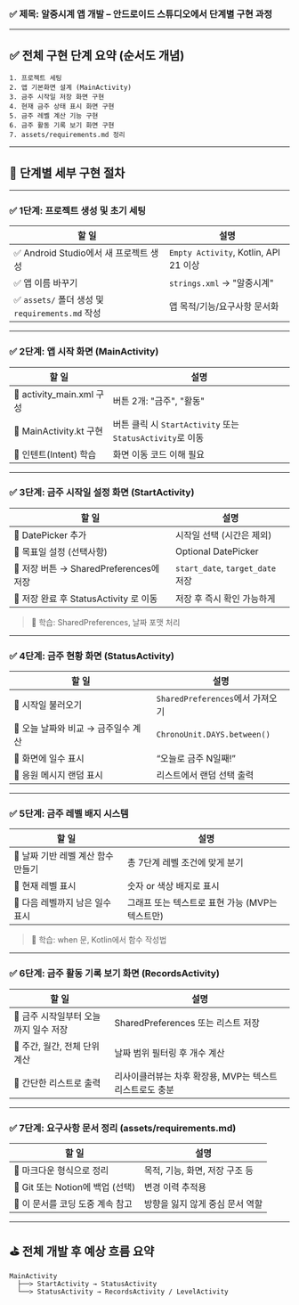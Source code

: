 ### ✅ 제목: **알중시계 앱 개발 – 안드로이드 스튜디오에서 단계별 구현 과정**

---

## ✅ 전체 구현 단계 요약 (순서도 개념)

```
1. 프로젝트 세팅
2. 앱 기본화면 설계 (MainActivity)
3. 금주 시작일 저장 화면 구현
4. 현재 금주 상태 표시 화면 구현
5. 금주 레벨 계산 기능 구현
6. 금주 활동 기록 보기 화면 구현
7. assets/requirements.md 정리

```

---

## 🧩 단계별 세부 구현 절차

---

### ✅ 1단계: 프로젝트 생성 및 초기 세팅

| 할 일 | 설명 |
| --- | --- |
| ✅ Android Studio에서 새 프로젝트 생성 | `Empty Activity`, Kotlin, API 21 이상 |
| ✅ 앱 이름 바꾸기 | `strings.xml` → "알중시계" |
| ✅ `assets/` 폴더 생성 및 `requirements.md` 작성 | 앱 목적/기능/요구사항 문서화 |

---

### ✅ 2단계: 앱 시작 화면 (MainActivity)

| 할 일 | 설명                                              |
| --- |-------------------------------------------------|
| 🔹 activity_main.xml 구성 | 버튼 2개: "금주", "활동"                               |
| 🔹 MainActivity.kt 구현 | 버튼 클릭 시 `StartActivity` 또는 `StatusActivity`로 이동 |
| 🔹 인텐트(Intent) 학습 | 화면 이동 코드 이해 필요                                  |

---

### ✅ 3단계: 금주 시작일 설정 화면 (StartActivity)

| 할 일 | 설명 |
| --- | --- |
| 🔹 DatePicker 추가 | 시작일 선택 (시간은 제외) |
| 🔹 목표일 설정 (선택사항) | Optional DatePicker |
| 🔹 저장 버튼 → SharedPreferences에 저장 | `start_date`, `target_date` 저장 |
| 🔹 저장 완료 후 StatusActivity 로 이동 | 저장 후 즉시 확인 가능하게 |

> 🔔 학습: SharedPreferences, 날짜 포맷 처리
>

---

### ✅ 4단계: 금주 현황 화면 (StatusActivity)

| 할 일 | 설명 |
| --- | --- |
| 🔹 시작일 불러오기 | `SharedPreferences`에서 가져오기 |
| 🔹 오늘 날짜와 비교 → 금주일수 계산 | `ChronoUnit.DAYS.between()` |
| 🔹 화면에 일수 표시 | “오늘로 금주 N일째!” |
| 🔹 응원 메시지 랜덤 표시 | 리스트에서 랜덤 선택 출력 |

---

### ✅ 5단계: 금주 레벨 배지 시스템

| 할 일 | 설명 |
| --- | --- |
| 🔹 날짜 기반 레벨 계산 함수 만들기 | 총 7단계 레벨 조건에 맞게 분기 |
| 🔹 현재 레벨 표시 | 숫자 or 색상 배지로 표시 |
| 🔹 다음 레벨까지 남은 일수 표시 | 그래프 또는 텍스트로 표현 가능 (MVP는 텍스트만) |

> 🔔 학습: when 문, Kotlin에서 함수 작성법
>

---

### ✅ 6단계: 금주 활동 기록 보기 화면 (RecordsActivity)

| 할 일 | 설명 |
| --- | --- |
| 🔹 금주 시작일부터 오늘까지 일수 저장 | SharedPreferences 또는 리스트 저장 |
| 🔹 주간, 월간, 전체 단위 계산 | 날짜 범위 필터링 후 개수 계산 |
| 🔹 간단한 리스트로 출력 | 리사이클러뷰는 차후 확장용, MVP는 텍스트 리스트로도 충분 |

---

### ✅ 7단계: 요구사항 문서 정리 (assets/requirements.md)

| 할 일 | 설명 |
| --- | --- |
| 🔹 마크다운 형식으로 정리 | 목적, 기능, 화면, 저장 구조 등 |
| 🔹 Git 또는 Notion에 백업 (선택) | 변경 이력 추적용 |
| 🔹 이 문서를 코딩 도중 계속 참고 | 방향을 잃지 않게 중심 문서 역할 |

---

## ⛳ 전체 개발 후 예상 흐름 요약

```
MainActivity
  ├──> StartActivity → StatusActivity
  └──> StatusActivity → RecordsActivity / LevelActivity

```